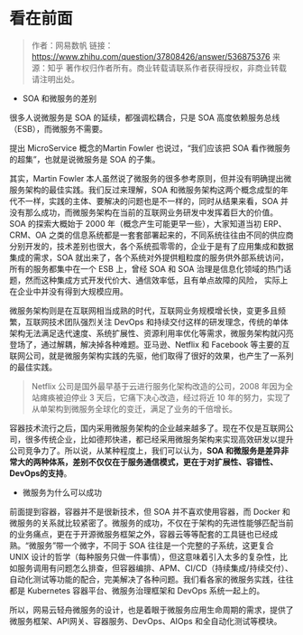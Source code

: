 看在前面
====

> 作者：网易数帆
链接：https://www.zhihu.com/question/37808426/answer/536875376
来源：知乎
著作权归作者所有。商业转载请联系作者获得授权，非商业转载请注明出处。

* SOA 和微服务的差别

很多人说微服务是 SOA 的延续，都强调松耦合，只是 SOA 高度依赖服务总线（ESB），而微服务不需要。

提出 MicroService 概念的Martin Fowler 也说过，“我们应该把 SOA 看作微服务的超集”，也就是说微服务是 SOA 的子集。

其实，Martin Fowler 本人虽然说了微服务的很多参考原则，但并没有明确提出微服务架构的最佳实践。我们反过来理解，SOA 和微服务架构这两个概念成型的年代不一样，实践的主体、要解决的问题也是不一样的，同时从结果来看，SOA 并没有那么成功，而微服务架构在当前的互联网业务研发中发挥着巨大的价值。SOA 的探索大概始于 2000 年（概念产生可能更早一些），大家知道当初 ERP、CRM、OA 之类的信息系统都是一套套部署起来的，不同系统往往由不同的供应商分别开发的，技术差别也很大，各个系统孤零零的，企业于是有了应用集成和数据集成的需求，SOA 就出来了，各个系统对外提供粗粒度的服务供外部系统访问，所有的服务都集中在一个 ESB 上，曾经 SOA 和 SOA 治理是信息化领域的热门话题，然而这种集成方式开发代价大、通信效率低，且有单点故障的风险， 实际上在企业中并没有得到大规模应用。

微服务架构则是在互联网相当成熟的时代，互联网业务规模增长快，变更多且频繁，互联网技术团队强烈关注 DevOps 和持续交付这样的研发理念，传统的单体架构无法满足迭代速度、系统扩展性、资源利用率优化等需求，微服务架构就闪亮登场了，通过解耦，解决掉各种难题。亚马逊、Netflix 和 Facebook 等主要的互联网公司，就是微服务架构实践的先驱，他们取得了很好的效果，也产生了一系列的最佳实践。

> Netflix 公司是国外最早基于云进行服务化架构改造的公司，2008 年因为全站瘫痪被迫停业 3 天后，它痛下决心改造，经过将近 10 年的努力，实现了从单架构到微服务全球化的变迁，满足了业务的千倍增长。

容器技术流行之后，国内采用微服务架构的企业越来越多了。现在不仅是互联网公司，很多传统企业，比如德邦快递，都已经采用微服务架构来实现高效研发以提升公司竞争力了。所以说，从某种程度上，我们可以认为，**SOA 和微服务是差异非常大的两种体系，差别不仅仅在于服务通信模式，更在于对扩展性、容错性、DevOps的支持**。

* 微服务为什么可以成功

前面提到容器，容器并不是很新技术，但 SOA 并不喜欢使用容器，而 Docker 和微服务的关系就比较紧密了。微服务的成功，不仅在于架构的先进性能够匹配当前的业务痛点，更在于开源微服务框架之外，容器云等等配套的工具链也已经成熟。“微服务”带一个微字，不同于 SOA 往往是一个完整的子系统，这更复合 UNIX 设计的哲学（每种服务只做一件事情），但这意味着引入太多的复杂性，比如服务调用有问题怎么排查，但容器编排、APM、CI/CD（持续集成/持续交付）、自动化测试等功能的配合，完美解决了各种问题。我们看各家的微服务实践，往往都是 Kubernetes 容器平台、微服务治理框架和 DevOps 系统一起上的。

所以，网易云轻舟微服务的设计，也是着眼于微服务应用生命周期的需求，提供了微服务框架、API网关、容器服务、DevOps、AIOps 和全自动化测试等模块。
